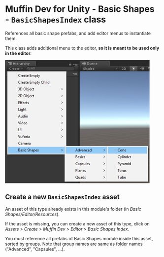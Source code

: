 # Muffin Dev for Unity - Basic Shapes - `BasicShapesIndex` class

References all basic shape prefabs, and add editor menus to instantiate them.

This class adds additional menu to the editor, **so it is meant to be used only in the editor**:

![Basic Shapes module's additional menus](./Images/basic-shapes-menus.jpg)

## Create a new `BasicShapesIndex` asset

An asset of this type already exists in this module's folder (in *Basic Shapes/Editor/Resources*).

If the asset is missing, you can create a new asset of this type, click on *Assets > Create > Muffin Dev > Editor > Basic Shapes Index*.

You must reference all prefabs of Basic Shapes module inside this asset, sorted by groups. Note that group names are same as folder names ("Advanced", "Capsules", ...).